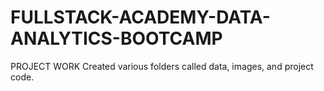 # FULLSTACK-ACADEMY-DATA-ANALYTICS-BOOTCAMP
PROJECT WORK
Created various folders called data, images, and project code. 
